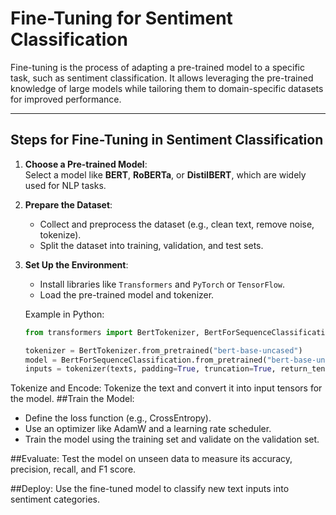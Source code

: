 # Fine-Tuning for Sentiment Classification

Fine-tuning is the process of adapting a pre-trained model to a specific task, such as sentiment classification. It allows leveraging the pre-trained knowledge of large models while tailoring them to domain-specific datasets for improved performance.

---

## Steps for Fine-Tuning in Sentiment Classification  

1. **Choose a Pre-trained Model**:  
   Select a model like **BERT**, **RoBERTa**, or **DistilBERT**, which are widely used for NLP tasks.  

2. **Prepare the Dataset**:  
   - Collect and preprocess the dataset (e.g., clean text, remove noise, tokenize).  
   - Split the dataset into training, validation, and test sets.  

3. **Set Up the Environment**:  
   - Install libraries like `Transformers` and `PyTorch` or `TensorFlow`.  
   - Load the pre-trained model and tokenizer.  

   Example in Python:  
   ```python
   from transformers import BertTokenizer, BertForSequenceClassification

   tokenizer = BertTokenizer.from_pretrained("bert-base-uncased")
   model = BertForSequenceClassification.from_pretrained("bert-base-uncased", num_labels=3)
   inputs = tokenizer(texts, padding=True, truncation=True, return_tensors="pt")
   ```
Tokenize and Encode:
Tokenize the text and convert it into input tensors for the model.
##Train the Model:
- Define the loss function (e.g., CrossEntropy).
- Use an optimizer like AdamW and a learning rate scheduler.
- Train the model using the training set and validate on the validation set.

##Evaluate:
Test the model on unseen data to measure its accuracy, precision, recall, and F1 score.

##Deploy:
Use the fine-tuned model to classify new text inputs into sentiment categories.
